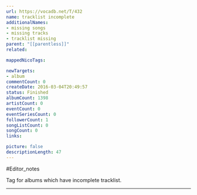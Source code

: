 ```yaml
---
url: https://vocadb.net/T/432
name: tracklist incomplete
additionalNames: 
- missing songs
- missing tracks
- tracklist missing
parent: "[[parentless]]"
related:

mappedNicoTags:

newTargets:
- album
commentCount: 0
createDate: 2016-03-04T20:49:57
status: Finished
albumCount: 1398
artistCount: 0
eventCount: 0
eventSeriesCount: 0
followerCount: 1
songListCount: 0
songCount: 0
links: 

picture: false
descriptionLength: 47
---
```


#Editor_notes

Tag for albums which have incomplete tracklist.

---


